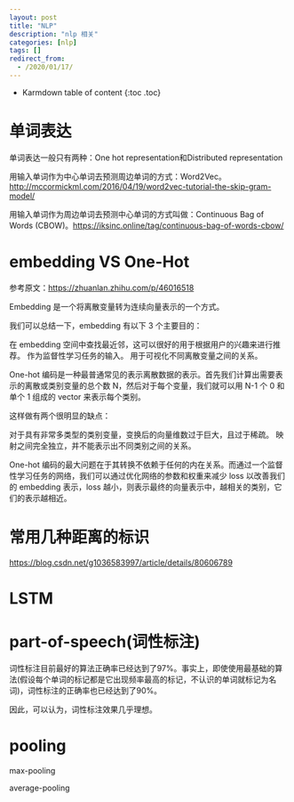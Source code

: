 ```yaml
---
layout: post
title: "NLP"
description: "nlp 相关"
categories: [nlp]
tags: []
redirect_from:
  - /2020/01/17/
---
```


* Karmdown table of content
{:toc .toc}

# 单词表达

单词表达一般只有两种：One hot representation和Distributed representation

用输入单词作为中心单词去预测周边单词的方式：Word2Vec。http://mccormickml.com/2016/04/19/word2vec-tutorial-the-skip-gram-model/

用输入单词作为周边单词去预测中心单词的方式叫做：Continuous Bag of Words (CBOW)。https://iksinc.online/tag/continuous-bag-of-words-cbow/

# embedding VS One-Hot

参考原文：https://zhuanlan.zhihu.com/p/46016518

Embedding 是一个将离散变量转为连续向量表示的一个方式。

我们可以总结一下，embedding 有以下 3 个主要目的：

在 embedding 空间中查找最近邻，这可以很好的用于根据用户的兴趣来进行推荐。
作为监督性学习任务的输入。
用于可视化不同离散变量之间的关系。

One-hot 编码是一种最普通常见的表示离散数据的表示。首先我们计算出需要表示的离散或类别变量的总个数 N，然后对于每个变量，我们就可以用 N-1 个 0 和单个 1 组成的 vector 来表示每个类别。

这样做有两个很明显的缺点：

对于具有非常多类型的类别变量，变换后的向量维数过于巨大，且过于稀疏。
映射之间完全独立，并不能表示出不同类别之间的关系。

One-hot 编码的最大问题在于其转换不依赖于任何的内在关系。而通过一个监督性学习任务的网络，我们可以通过优化网络的参数和权重来减少 loss 以改善我们的 embedding 表示，loss 越小，则表示最终的向量表示中，越相关的类别，它们的表示越相近。

# 常用几种距离的标识

https://blog.csdn.net/g1036583997/article/details/80606789

# LSTM

# part-of-speech(词性标注)

词性标注目前最好的算法正确率已经达到了97%。事实上，即使使用最基础的算法(假设每个单词的标记都是它出现频率最高的标记，不认识的单词就标记为名词)，词性标注的正确率也已经达到了90%。

因此，可以认为，词性标注效果几乎理想。

# pooling

max-pooling

average-pooling
